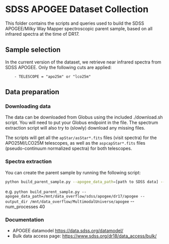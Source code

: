 # SDSS APOGEE Dataset Collection

This folder contains the scripts and queries used to build the SDSS APOGEE/Milky Way Mapper spectroscopic parent sample, based on
all infrared spectra at the time of DR17.

## Sample selection

In the current version of the dataset, we retrieve near infrared spectra from SDSS APOGEE. Only the following
cuts are applied:

```
    - TELESCOPE = "apo25m" or "lco25m"
```

## Data preparation

### Downloading data

The data can be downloaded from Globus using the included ./download.sh script. You will need to put your Globus endpoint in the file. The spectrum extraction script will also try to (slowly) download any missing files.

The scripts will get all the `apStar/asStar*.fits` files (visit spectra) for the APO25M/LCO25M telescopes, as well as the `aspcapStar*.fits` files (pseudo-continuum normalized spectra) for both telescopes.

### Spectra extraction

You can create the parent sample by running the following script:

```bash
python build_parent_sample.py --apogee_data_path=[path to SDSS data] --output_dir=[output directory]
```

e.g. `python build_parent_sample.py --apogee_data_path=/mnt/data_overflow/sdss/apogee/dr17/apogee --output_dir /mnt/data_overflow/MultimodalUniverse/apogee` --num_processes 40

### Documentation

- APOGEE datamodel https://data.sdss.org/datamodel/
- Bulk data access page: https://www.sdss.org/dr18/data_access/bulk/
